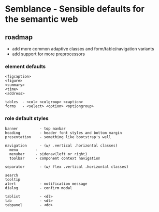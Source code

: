 # Semblance - Sensible defaults for the semantic web

## roadmap

  - add more common adaptive classes and form/table/navigation variants
  - add support for more preprocessors

### element defaults
```
<figcaption>
<figure>
<summary>
<time>
<address>

tables  - <col> <colgroup> <caption>
forms   - <select> <option> <optiongroup>
```
### role default styles
```
banner          - top navbar
heading         - header font styles and bottom margin
presentation    - something like bootstrap's well

navigation      - (w/ .vertical .horizontal classes)
  menu        -
  menubar     - sidenav(left or right)
  toolbar     - component context navigation

separator       - (w/ flex .vertical .horizontal classes)

search
tooltip
alert           - notification message
dialog          - confirm modal

tablist         - <dl>
tab             - <dt>
tabpanel        - <dd>
```
